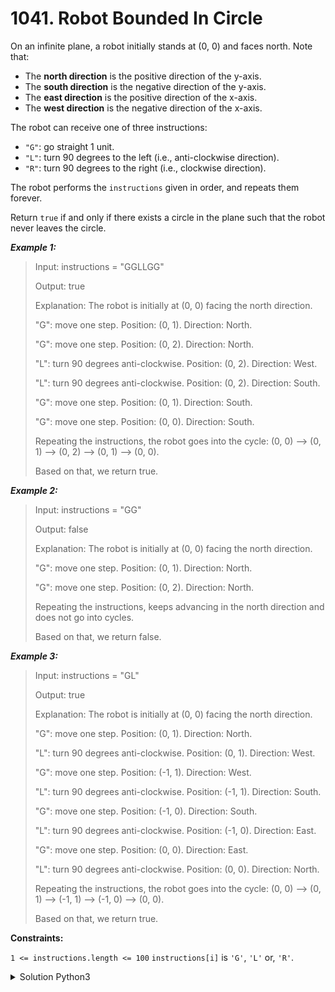 # 1041. Robot Bounded In Circle

On an infinite plane, a robot initially stands at (0, 0) and faces north. Note that:

 - The **north direction** is the positive direction of the y-axis.
 - The **south direction** is the negative direction of the y-axis.
 - The **east direction** is the positive direction of the x-axis.
 - The **west direction** is the negative direction of the x-axis.

The robot can receive one of three instructions:

 - `"G"`: go straight 1 unit.
 - `"L"`: turn 90 degrees to the left (i.e., anti-clockwise direction).
 - `"R"`: turn 90 degrees to the right (i.e., clockwise direction).

The robot performs the `instructions` given in order, and repeats them forever.

Return `true` if and only if there exists a circle in the plane such that the robot never leaves the circle.

 

***Example 1:***

> Input: instructions = "GGLLGG"
>
> Output: true
> 
> Explanation: The robot is initially at (0, 0) facing the north direction.
> 
> "G": move one step. Position: (0, 1). Direction: North.
> 
> "G": move one step. Position: (0, 2). Direction: North.
> 
> "L": turn 90 degrees anti-clockwise. Position: (0, 2). Direction: West.
> 
> "L": turn 90 degrees anti-clockwise. Position: (0, 2). Direction: South.
> 
> "G": move one step. Position: (0, 1). Direction: South.
>
> "G": move one step. Position: (0, 0). Direction: South.
> 
> Repeating the instructions, the robot goes into the cycle: (0, 0) --> (0, 1) --> (0, 2) --> (0, 1) --> (0, 0).
> 
> Based on that, we return true.


***Example 2:***

> Input: instructions = "GG"
>
> Output: false
>
> Explanation: The robot is initially at (0, 0) facing the north direction.
>
> "G": move one step. Position: (0, 1). Direction: North.
>
> "G": move one step. Position: (0, 2). Direction: North.
>
> Repeating the instructions, keeps advancing in the north direction and does not go into cycles.
>
> Based on that, we return false.


***Example 3:***

> Input: instructions = "GL"
>
> Output: true
>
> Explanation: The robot is initially at (0, 0) facing the north direction.
>
> "G": move one step. Position: (0, 1). Direction: North.
>
> "L": turn 90 degrees anti-clockwise. Position: (0, 1). Direction: West.
>
> "G": move one step. Position: (-1, 1). Direction: West.
>
> "L": turn 90 degrees anti-clockwise. Position: (-1, 1). Direction: South.
>
> "G": move one step. Position: (-1, 0). Direction: South.
>
> "L": turn 90 degrees anti-clockwise. Position: (-1, 0). Direction: East.
>
> "G": move one step. Position: (0, 0). Direction: East.
>
> "L": turn 90 degrees anti-clockwise. Position: (0, 0). Direction: North.
>
> Repeating the instructions, the robot goes into the cycle: (0, 0) --> (0, 1) --> (-1, 1) --> (-1, 0) --> (0, 0).
>
> Based on that, we return true.
 

**Constraints:**

`1 <= instructions.length <= 100`
`instructions[i]` is `'G'`, `'L'` or, `'R'`.


<details>
<summary>Solution Python3 </summary>

``` Python
class Solution:
    def isRobotBounded(self, instructions: str) -> bool:
        deg = 0 # 0 = N, 90 = E, 180 = S, 270 = W
        pos = [0, 0]
        for i in instructions:
            if abs(deg) >= 360:
                deg = 0
            if i == 'R':
                deg += 90
            elif i == 'L':
                deg -= 90
            else:
                if deg == 0:
                    pos[1] += 1
                elif abs(deg) == 90:
                    pos[0] += 1
                elif abs(deg) == 180:
                    pos[1] -= 1
                else:
                    pos[0] -= 1
        if abs(deg) >= 360:
            deg = 0
        return pos == [0,0] or deg != 0
```
</details>
